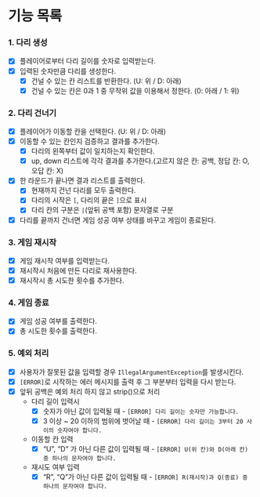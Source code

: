 # 기능 목록

### 1. 다리 생성
- [x] 플레이어로부터 다리 길이를 숫자로 입력받는다.
- [x] 입력된 숫자만큼 다리를 생성한다.
    - [x] 건널 수 있는 칸 리스트를 반환한다. (U: 위 / D: 아래)
    - [x] 건널 수 있는 칸은 0과 1 중 무작위 값을 이용해서 정한다. (0: 아래 / 1: 위)

### 2. 다리 건너기
- [x] 플레이어가 이동할 칸을 선택한다. (U: 위 / D: 아래)
- [x] 이동할 수 있는 칸인지 검증하고 결과를 추가한다.
    - [x] 다리의 왼쪽부터 값이 일치하는지 확인한다.
    - [x] up, down 리스트에 각각 결과를 추가한다.(고르지 않은 칸: 공백, 정답 칸: O, 오답 칸: X)
- [x] 한 라운드가 끝나면 결과 리스트를 출력한다.
    - [x] 현재까지 건넌 다리를 모두 출력한다.
    - [x] 다리의 시작은 `[`, 다리의 끝은 `]`으로 표시
    - [x] 다리 칸의 구분은 `|`(앞뒤 공백 포함) 문자열로 구분
- [x] 다리를 끝까지 건너면 게임 성공 여부 상태를 바꾸고 게임이 종료된다.

### 3. 게임 재시작
- [x] 게임 재시작 여부를 입력받는다.
- [x] 재시작시 처음에 만든 다리로 재사용한다.
- [x] 재시작시 총 시도한 횟수를 추가한다.
### 4. 게임 종료
- [x] 게임 성공 여부를 출력한다.
- [x] 총 시도한 횟수를 출력한다.

### 5. 예외 처리
- [x] 사용자가 잘못된 값을 입력할 경우 `IllegalArgumentException`를 발생시킨다.
- [x] `[ERROR]`로 시작하는 에러 메시지를 출력 후 그 부분부터 입력을 다시 받는다.
- [x] 앞뒤 공백은 예외 처리 하지 않고 strip()으로 처리
    - 다리 길이 입력시
        - [x] 숫자가 아닌 값이 입력될 때 - `[ERROR] 다리 길이는 숫자만 가능합니다.`
        - [x] 3 이상 ~ 20 이하의 범위에 벗어날 때 - `[ERROR] 다리 길이는 3부터 20 사이의 숫자여야 합니다.`
    - 이동할 칸 입력
        - [X] “U”, “D” 가 아닌 다른 값이 입력될 때 - `[ERROR] U(위 칸)와 D(아래 칸) 중 하나의 문자여야 합니다.`
    - 재시도 여부 입력
        - [x] “R”, “Q”가 아닌 다른 값이 입력될 때 - `[ERROR] R(재시작)과 Q(종료) 중 하나의 문자여야 합니다.`
